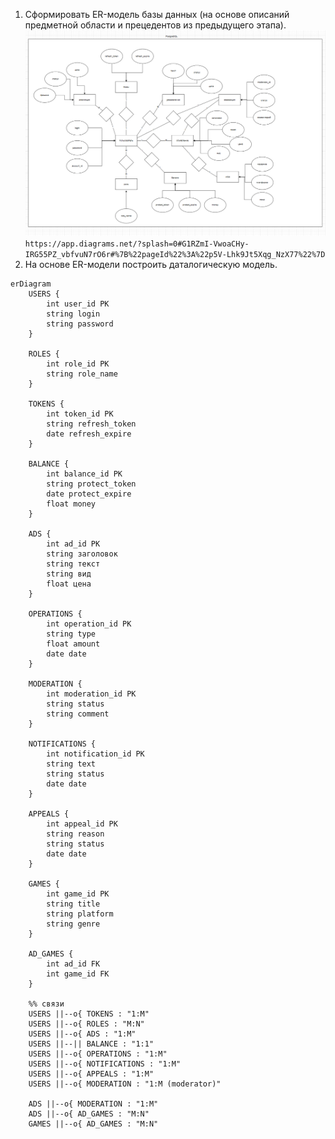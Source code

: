 1) Сформировать ER-модель базы данных (на основе описаний предметной области и прецедентов из предыдущего этапа).
![img](assets/ER-diagram.png)
`https://app.diagrams.net/?splash=0#G1RZmI-VwoaCHy-IRG55PZ_vbfvuN7rO6r#%7B%22pageId%22%3A%22p5V-Lhk9Jt5Xqg_NzX77%22%7D`
2) На основе ER-модели построить даталогическую модель.
```mermaid
erDiagram
    USERS {
        int user_id PK
        string login
        string password
    }

    ROLES {
        int role_id PK
        string role_name
    }

    TOKENS {
        int token_id PK
        string refresh_token
        date refresh_expire
    }

    BALANCE {
        int balance_id PK
        string protect_token
        date protect_expire
        float money
    }

    ADS {
        int ad_id PK
        string заголовок
        string текст
        string вид
        float цена
    }

    OPERATIONS {
        int operation_id PK
        string type
        float amount
        date date
    }

    MODERATION {
        int moderation_id PK
        string status
        string comment
    }

    NOTIFICATIONS {
        int notification_id PK
        string text
        string status
        date date
    }

    APPEALS {
        int appeal_id PK
        string reason
        string status
        date date
    }

    GAMES {
        int game_id PK
        string title
        string platform
        string genre
    }

    AD_GAMES {
        int ad_id FK
        int game_id FK
    }

    %% связи
    USERS ||--o{ TOKENS : "1:M"
    USERS ||--o{ ROLES : "M:N"
    USERS ||--o{ ADS : "1:M"
    USERS ||--|| BALANCE : "1:1"
    USERS ||--o{ OPERATIONS : "1:M"
    USERS ||--o{ NOTIFICATIONS : "1:M"
    USERS ||--o{ APPEALS : "1:M"
    USERS ||--o{ MODERATION : "1:M (moderator)"

    ADS ||--o{ MODERATION : "1:M"
    ADS ||--o{ AD_GAMES : "M:N"
    GAMES ||--o{ AD_GAMES : "M:N"

```
